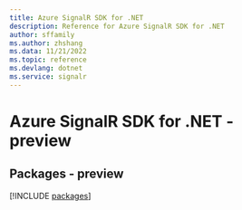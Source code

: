 ```yaml
---
title: Azure SignalR SDK for .NET
description: Reference for Azure SignalR SDK for .NET
author: sffamily
ms.author: zhshang
ms.data: 11/21/2022
ms.topic: reference
ms.devlang: dotnet
ms.service: signalr
---
```

# Azure SignalR SDK for .NET - preview
## Packages - preview
[!INCLUDE [packages](signalr-index.md)]